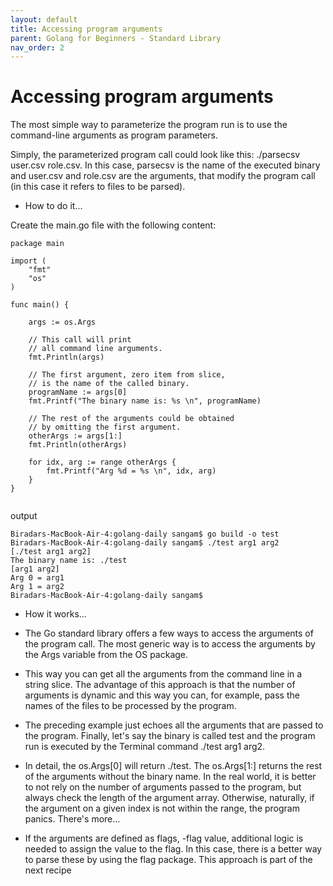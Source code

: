 ```yaml
---
layout: default
title: Accessing program arguments
parent: Golang for Beginners - Standard Library
nav_order: 2
---
```


# Accessing program arguments

The most simple way to parameterize the program run is to use the command-line arguments as program parameters. 

Simply, the parameterized program call could look like this: ./parsecsv user.csv role.csv. In this case, parsecsv is the name of the executed binary and user.csv and role.csv are the arguments, that modify the program call (in this case it refers to files to be parsed).

- How to do it...

Create the main.go file with the following content:
```
package main

import (
	"fmt"
	"os"
)

func main() {

	args := os.Args

	// This call will print
	// all command line arguments.
	fmt.Println(args)

	// The first argument, zero item from slice,
	// is the name of the called binary.
	programName := args[0]
	fmt.Printf("The binary name is: %s \n", programName)

	// The rest of the arguments could be obtained
	// by omitting the first argument.
	otherArgs := args[1:]
	fmt.Println(otherArgs)

	for idx, arg := range otherArgs {
		fmt.Printf("Arg %d = %s \n", idx, arg)
	}
}


```

output 

```
Biradars-MacBook-Air-4:golang-daily sangam$ go build -o test
Biradars-MacBook-Air-4:golang-daily sangam$ ./test arg1 arg2
[./test arg1 arg2]
The binary name is: ./test 
[arg1 arg2]
Arg 0 = arg1 
Arg 1 = arg2 
Biradars-MacBook-Air-4:golang-daily sangam$ 

```
- How it works...

- The Go standard library offers a few ways to access the arguments of the program call. The most generic way is to access the arguments by the Args variable from the OS package.

- This way you can get all the arguments from the command line in a string slice. The advantage of this approach is that the number of arguments is dynamic and this way you can, for example, pass the names of the files to be processed by the program.

- The preceding example just echoes all the arguments that are passed to the program. Finally, let's say the binary is called test and the program run is executed by the Terminal command ./test arg1 arg2.

- In detail, the os.Args[0] will return ./test. The os.Args[1:] returns the rest of the arguments without the binary name. In the real world, it is better to not rely on the number of arguments passed to the program, but always check the length of the argument array. Otherwise, naturally, if the argument on a given index is not within the range, the program panics.
There's more…

- If the arguments are defined as flags, -flag value, additional logic is needed to assign the value to the flag. In this case, there is a better way to parse these by using the flag package. This approach is part of the next recipe
